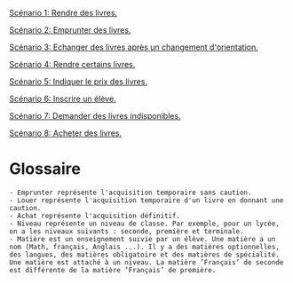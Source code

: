 [Scénario 1: Rendre des livres.](sc1.txt "Scénario 1")

[Scénario 2: Emprunter des livres.](sc2.txt "Scénario 2")

[Scénario 3: Echanger des livres après un changement d'orientation.](sc3.txt "Scénario 3")

[Scénario 4: Rendre certains livres.](sc4.txt "Scénario 4")

[Scénario 5: Indiquer le prix des livres.](sc5.txt "Scénario 5")

[Scénario 6: Inscrire un élève.](sc6.txt "Scénario 6")

[Scénario 7: Demander des livres indisponibles.](sc7.txt "Scénario 7")

[Scénario 8: Acheter des livres.](sc8.txt "Scénario 8")

# Glossaire
    - Emprunter représente l'acquisition temporaire sans caution.
    - Louer représente l'acquisition temporaire d'un livre en donnant une caution.
    - Achat représente l'acquisition définitif.
    - Niveau représente un niveau de classe. Par exemple, pour un lycée, on a les niveaux suivants : seconde, première et terminale.
    - Matière est un enseignement suivie par un élève. Une matière a un nom (Math, français, Anglais ...). Il y a des matières optionnelles, des langues, des matières obligatoire et des matières de spécialité. Une matière est attaché à un niveau. La matière ’Français’ de seconde est différente de la matière ’Français’ de première.
